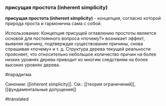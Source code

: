 ### присущая простота (inherent simplicity)

**присущая простота (inherent simplicity)** - концепция, согласно которой природа проста и гармонична сама с собой.

Использование: Концепция присущей оглавлению простоты является основой для постоянного вопроса «почему?» возникает эффект, выявляя причину, подтверждая существование причины, снова спрашивая «почему» и т. д. Структура дерева текущей реальности проясняет, что относительно небольшое количество причин на более низких уровнях дерева приводит ко многим следствиям на более высоких уровнях дерева.

#парадигма

Синоним: [[inherent simplicity]].
См.: [[теория ограничений]], [[фундаментальные допущения]]

#translated
